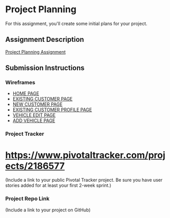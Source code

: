 # Project Planning
For this assignment, you'll create some initial plans for your project.

## Assignment Description
[Project Planning Assignment](https://education.launchcode.org/liftoff/assignments/planning/)

## Submission Instructions

### Wireframes

<ul>
  <li><a href="https://github.com/Josephstegall/liftoff-assignments/blob/master/P3-Project_Planning/HOME%20PAGE.pdf"/>HOME PAGE </a></li>
  
  <li><a href="https://github.com/Josephstegall/liftoff-assignments/blob/master/P3-Project_Planning/EXISTING%20CUSTOMER%20LOGIN%20PAGE.pdf"/> EXISTING CUSTOMER PAGE</a></li>
  
  <li><a href="https://github.com/Josephstegall/liftoff-assignments/blob/master/P3-Project_Planning/NEW%20CUSTOMER%20REGISTRY.pdf"/>NEW CUSTOMER PAGE</a></li>
  
  <li><a href="https://github.com/Josephstegall/liftoff-assignments/blob/master/P3-Project_Planning/EXISTING%20CUSTOMER%20PROFILE%20PAGE.pdf"/>EXISTING CUSTOMER PROFILE PAGE</a></li>
  
  <li><a href="https://github.com/Josephstegall/liftoff-assignments/blob/master/P3-Project_Planning/VEHICLE%20EDIT%20PAGE.pdf"/>VEHICLE EDIT PAGE</a></li>
  
  <li><a href="https://github.com/Josephstegall/liftoff-assignments/blob/master/P3-Project_Planning/ADD%20VEHICLE%20PAGE.pdf"/>ADD VEHICLE PAGE</a></li>
  
  
  
 
</ul>

### Project Tracker


 https://www.pivotaltracker.com/projects/2186577
=======
(Include a link to your public Pivotal Tracker project. Be sure you have user stories added for at least your first 2-week sprint.)

### Project Repo Link

(Include a link to your project on GitHub)

